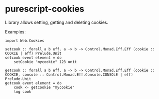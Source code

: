# purescript-cookies

Library allows setting, getting and deleting cookies.

Examples:

    import Web.Cookies

    setcook :: forall a b eff. a -> b -> Control.Monad.Eff.Eff (cookie :: COOKIE | eff) Prelude.Unit
    setcook event element = do
        setCookie "mycookie" 123 unit

    getcook :: forall a b eff. a -> b -> Control.Monad.Eff.Eff (cookie :: COOKIE, console :: Control.Monad.Eff.Console.CONSOLE | eff) Prelude.Unit
    getcook event element = do
        cook <- getCookie "mycookie"
        log cook
